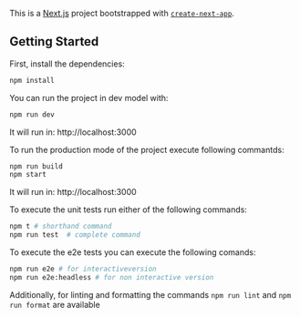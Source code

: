 This is a [Next.js](https://nextjs.org/) project bootstrapped with [`create-next-app`](https://github.com/vercel/next.js/tree/canary/packages/create-next-app).

## Getting Started

First, install the dependencies:

```bash
npm install
```
You can run the project in dev model with:

```bash
npm run dev
```
It will run in:  http://localhost:3000

To run the production mode of the project execute following commantds:

```bash
npm run build
npm start
```
It will run in:  http://localhost:3000

To execute the unit tests run either of the following commands:

```bash
npm t # shorthand command
npm run test  # complete command
```

To execute the e2e tests you can execute the following comands:

```bash
npm run e2e # for interactiveversion
npm run e2e:headless # for non interactive version
```

Additionally, for linting and formatting the commands `npm run lint` and `npm run format` are available
